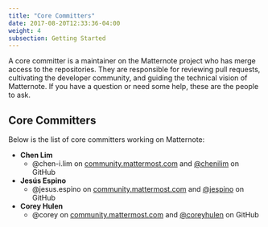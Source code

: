 ```yaml
---
title: "Core Committers"
date: 2017-08-20T12:33:36-04:00
weight: 4
subsection: Getting Started
---
```


A core committer is a maintainer on the Matternote project who has merge access to the repositories. They are responsible for reviewing pull requests, cultivating the developer community, and guiding the technical vision of Matternote. If you have a question or need some help, these are the people to ask.

Core Committers
---------------

Below is the list of core committers working on Matternote:

- **<a name="chen.lim">Chen Lim</a>**
    - @chen-i.lim on [community.mattermost.com](https://community.mattermost.com/core/messages/@chen-i.lim) and [@chenilim](https://github.com/chenilim) on GitHub
- **<a name="jesús.espino">Jesús Espino</a>**
    - @jesus.espino on [community.mattermost.com](https://community.mattermost.com/core/messages/@jesus.espino) and [@jespino](https://github.com/jespino) on GitHub
- **<a name="corey.hulen">Corey Hulen</a>**
    - @corey on [community.mattermost.com](https://community.mattermost.com/core/messages/@corey) and [@coreyhulen](https://github.com/coreyhulen) on GitHub
